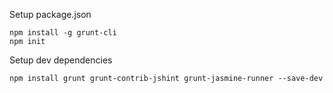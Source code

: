 
Setup package.json

	npm install -g grunt-cli
	npm init

Setup dev dependencies

	npm install grunt grunt-contrib-jshint grunt-jasmine-runner --save-dev

